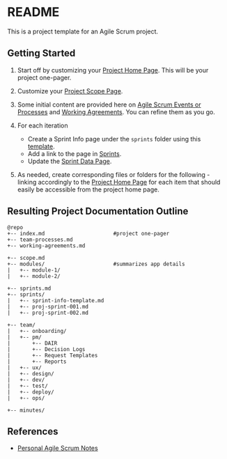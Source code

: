 # README

This is a project template for an Agile Scrum project.

## Getting Started

  1. Start off by customizing your [Project Home Page](docs/index.md). This will be your project one-pager.

  2. Customize your [Project Scope Page](docs/scope.md).

  3. Some initial content are provided here on [Agile Scrum Events or Processes](docs/team-processes.md) and [Working Agreements](docs/working-agreements.md). You can refine them as you go.

  4. For each iteration

      * Create a Sprint Info page under the ```sprints``` folder using this [template](docs/sprints/sprint-info-template.md).
      * Add a link to the page in [Sprints](docs/sprints.md).
      * Update the [Sprint Data Page](docs/sprint-data.md).


  5. As needed, create corresponding files or folders for the following - linking accordingly to the [Project Home Page](docs/index.md) for each item that should easily be accessible from the project home page.

## Resulting Project Documentation Outline

```
@repo
+-- index.md                      #project one-pager
+-- team-processes.md
+-- working-agreements.md

+-- scope.md
+-- modules/                      #summarizes app details
|   +-- module-1/
|   +-- module-2/

+-- sprints.md
+-- sprints/
|   +-- sprint-info-template.md
|   +-- proj-sprint-001.md
|   +-- proj-sprint-002.md

+-- team/
|   +-- onboarding/
|   +-- pm/
|       +-- DAIR
|       +-- Decision Logs
|       +-- Request Templates
|       +-- Reports
|   +-- ux/
|   +-- design/
|   +-- dev/
|   +-- test/
|   +-- deploy/
|   +-- ops/

+-- minutes/
```

## References

  * [Personal Agile Scrum Notes](https://rocketkeis.github.io/kkb/agilescrum/)
